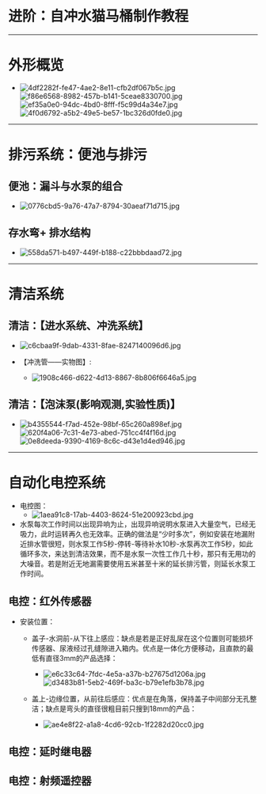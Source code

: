 # 进阶：自冲水猫马桶制作教程
---

# 外形概览
 * ![4df2282f-fe47-4ae2-8e11-cfb2df067b5c.jpg](自冲水猫马桶制作教程_files/4df2282f-fe47-4ae2-8e11-cfb2df067b5c.jpg) ![f86e6568-8982-457b-b141-5ceae8330700.jpg](自冲水猫马桶制作教程_files/f86e6568-8982-457b-b141-5ceae8330700.jpg)![ef35a0e0-94dc-4bd0-8fff-f5c99d4a34e7.jpg](自冲水猫马桶制作教程_files/ef35a0e0-94dc-4bd0-8fff-f5c99d4a34e7.jpg)![4f0d6792-a5b2-49e5-be57-1bc326d0fde0.jpg](自冲水猫马桶制作教程_files/4f0d6792-a5b2-49e5-be57-1bc326d0fde0.jpg)

---
# 排污系统：便池与排污
## 便池：漏斗与水泵的组合
* ![0776cbd5-9a76-47a7-8794-30aeaf71d715.jpg](自冲水猫马桶制作教程_files/0776cbd5-9a76-47a7-8794-30aeaf71d715.jpg)

## 存水弯+ 排水结构
* ![558da571-b497-449f-b188-c22bbbdaad72.jpg](自冲水猫马桶制作教程_files/558da571-b497-449f-b188-c22bbbdaad72.jpg)



---
# 清洁系统
## 清洁：【进水系统、冲洗系统】
* ![c6cbaa9f-9dab-4331-8fae-8247140096d6.jpg](自冲水猫马桶制作教程_files/c6cbaa9f-9dab-4331-8fae-8247140096d6.jpg)

* 【冲洗管——实物图】: 
    * ![1908c466-d622-4d13-8867-8b806f6646a5.jpg](自冲水猫马桶制作教程_files/1908c466-d622-4d13-8867-8b806f6646a5.jpg)

## 清洁：【泡沫泵(影响观测,实验性质)】
* ![b4355544-f7ad-452e-98bf-65c260a898ef.jpg](自冲水猫马桶制作教程_files/b4355544-f7ad-452e-98bf-65c260a898ef.jpg) ![620f4a06-7c31-4e73-abed-751cc4f4f16d.jpg](自冲水猫马桶制作教程_files/620f4a06-7c31-4e73-abed-751cc4f4f16d.jpg) ![0e8deeda-9390-4169-8c6c-d43e1d4ed946.jpg](自冲水猫马桶制作教程_files/0e8deeda-9390-4169-8c6c-d43e1d4ed946.jpg)




---
# 自动化电控系统
* 电控图：
     * ![1aea91c8-17ab-4403-8624-51e200923cbd.jpg](自冲水猫马桶制作教程_files/1aea91c8-17ab-4403-8624-51e200923cbd.jpg)
* 水泵每次工作时间以出现异响为止，出现异响说明水泵进入大量空气，已经无吸力，此时运转再久也无效率。正确的做法是“少时多次”，例如安装在地漏附近排水管很短，则水泵工作5秒-停转-等待补水10秒-水泵再次工作5秒，如此循环多次，来达到清洁效果，而不是水泵一次性工作几十秒，那只有无用功的大噪音。若是附近无地漏需要使用五米甚至十米的延长排污管，则延长水泵工作时间。

## 电控：红外传感器
* 安装位置：
    * 盖子-水洞前-从下往上感应：缺点是若是正好乱尿在这个位置则可能损坏传感器、尿液经过孔缝隙进入箱内。优点是一体化方便移动，且直款的最低有直径3mm的产品选择：
        * ![e6c33c64-7fdc-4e5a-a37b-b27675d1206a.jpg](自冲水猫马桶制作教程_files/e6c33c64-7fdc-4e5a-a37b-b27675d1206a.jpg)![d3483b81-5eb2-469f-ba3c-b79e1efb3b78.jpg](自冲水猫马桶制作教程_files/d3483b81-5eb2-469f-ba3c-b79e1efb3b78.jpg)
    
    * 盖上-边缘位置，从前往后感应：优点是在角落，保持盖子中间部分无孔整洁；缺点是弯头的直径很粗目前只搜到18mm的产品：
        * ![ae4e8f22-a1a8-4cd6-92cb-1f2282d20cc0.jpg](自冲水猫马桶制作教程_files/ae4e8f22-a1a8-4cd6-92cb-1f2282d20cc0.jpg)

## 电控：延时继电器
## 电控：射频遥控器




